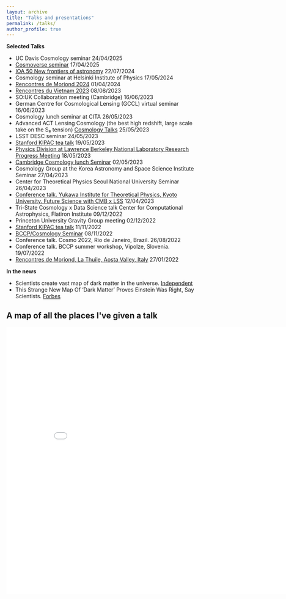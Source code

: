 ```yaml
---
layout: archive
title: "Talks and presentations"
permalink: /talks/
author_profile: true
---
```


**Selected Talks**
* UC Davis Cosmology seminar 24/04/2025
* [Cosmoverse seminar](https://www.youtube.com/watch?v=XG-f0uJuxQQ&t=403s&ab_channel=CosmoVerseCOSTAction) 17/04/2025
* [IOA 50 New frontiers of astronomy](https://www.youtube.com/watch?v=Ob0z4FOfQUE&ab_channel=CambridgeUniversityAstronomy) 22/07/2024
* Cosmology seminar at Helsinki Institute of Physics 17/05/2024
* [Rencontres de Moriond 2024](https://moriond.in2p3.fr/2024/Cosmology/cosmology-agenda.html) 01/04/2024
* [Rencontres du Vietnam 2023](http://vietnam.in2p3.fr/2023/windows/transparencies/02_tuesday/Astro_4/01_Qu.pdf) 08/08/2023
* SO:UK Collaboration meeting (Cambridge) 16/06/2023
* German Centre for Cosmological Lensing (GCCL) virtual seminar 16/06/2023
* Cosmology lunch seminar at CITA 26/05/2023
* Advanced ACT Lensing Cosmology (the best high redshift, large scale take on the S₈ tension) [Cosmology Talks](https://www.youtube.com/watch?v=pB6mwj_V37c&t=1632s&ab_channel=CosmologyTalks) 25/05/2023
* LSST DESC seminar 24/05/2023
* [Stanford KIPAC tea talk](https://kipac.stanford.edu/events/cosmology-high-precision-cmb-lensing-measurements-atacama-cosmology-telescope) 19/05/2023
* [Physics Division at Lawrence Berkeley National Laboratory Research Progress Meeting](https://physicstalks.lbl.gov/Public/h/20230518-Frank_Qu.html) 18/05/2023
* [Cambridge Cosmology lunch Seminar](http://talks.cam.ac.uk/talk/index/198337) 02/05/2023
* Cosmology Group at the Korea Astronomy and Space Science Institute Seminar 27/04/2023
* Center for Theoretical Physics Seoul National University Seminar 26/04/2023
* [Conference talk. Yukawa Institute for Theoretical Physics, Kyoto University. Future Science with CMB x LSS](https://docs.google.com/presentation/d/1bjm3tzQlwkc1hxzQ74U4GjYw49_wDWku0gZIuvebi1Q/edit#slide=id.g22cac33634a_2_25) 12/04/2023
* Tri-State Cosmology x Data Science talk Center for Computational Astrophysics,  Flatiron Institute 09/12/2022
* Princeton University Gravity Group meeting  02/12/2022
* [Stanford KIPAC tea talk](https://kipac.stanford.edu/events/aganze-detecting-gaps-globular-cluster-streams-m31-and-other-external-galaxies-nancy-grace) 11/11/2022
* [BCCP/Cosmology Seminar](https://cosmology.lbl.gov/talks/FQu_22.pdf) 08/11/2022
* Conference talk. Cosmo 2022, Rio de Janeiro, Brazil. 26/08/2022
* Conference talk. BCCP summer workshop, Vipolze, Slovenia. 19/07/2022
* [Rencontres de Moriond, La Thuile, Aosta Valley, Italy](https://moriond.in2p3.fr/2022/Cosmology/Program.html) 27/01/2022

**In the news**
* Scientists create vast map of dark matter in the universe. [Independent](https://www.independent.co.uk/space/dark-matter-universe-cosmos-act-einstein-b2317825.html) 
* This Strange New Map Of ‘Dark Matter’ Proves Einstein Was Right, Say Scientists. [Forbes](https://www.forbes.com/sites/jamiecartereurope/2023/04/11/this-strange-new-map-of-dark-matter-proves-einstein-was-right-say-scientists/?sh=3a846ac073bd)



<h2>A map of all the places I've given a talk</h2>
<iframe src="/talkmap/map.html" height="700" width="850" style="border:none;"></iframe>